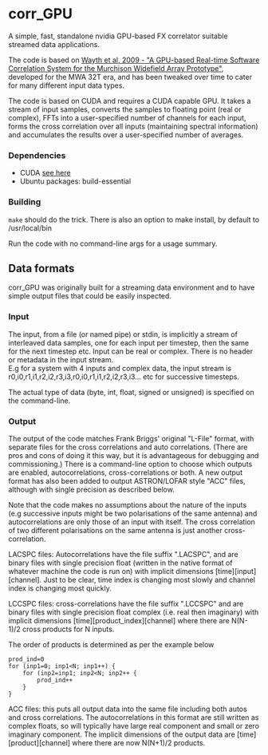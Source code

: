 # corr_GPU
A simple, fast, standalone nvidia GPU-based FX correlator suitable streamed data applications.

The code is based on [Wayth et al, 2009 - "A GPU-based Real-time Software Correlation System for the Murchison Widefield Array Prototype"](https://ui.adsabs.harvard.edu/abs/2009PASP..121..857W/abstract), developed for the MWA 32T era, and has been tweaked over time to cater for many different input data types.

The code is based on CUDA and requires a CUDA capable GPU. It takes a stream of input samples, converts the samples to floating point (real or complex), FFTs into a user-specified number of channels for each input, forms the cross correlation over all inputs (maintaining spectral information) and accumulates the results over a user-specified number of averages. 

### Dependencies
- CUDA [see here](https://developer.nvidia.com/cuda-downloads)
- Ubuntu packages: build-essential

### Building
`make` should do the trick. There is also an option to make install, by default to /usr/local/bin

Run the code with no command-line args for a usage summary.

## Data formats
corr_GPU was originally built for a streaming data environment and to have simple output files that could be easily inspected.

### Input
The input, from a file (or named pipe) or stdin, is implicitly a stream of interleaved data samples, one for each input per timestep, then the same for the next timestep etc. Input can be real or complex. There is no header or metadata in the input stream.  
E.g for a system with 4 inputs and complex data, the input stream is  
r0,i0,r1,i1,r2,i2,r3,i3,r0,i0,r1,i1,r2,i2,r3,i3... etc for successive timesteps.

The actual type of data (byte, int, float, signed or unsigned) is specified on the command-line.

### Output
The output of the code matches Frank Briggs' original "L-File" format, with separate files for the cross correlations and auto correlations. (There are pros and cons of doing it this way, but it is advantageous for debugging and commissioning.)
There is a command-line option to choose which outputs are enabled, autocorrelations, cross-correlations or both. A new output format has also been added to output ASTRON/LOFAR style "ACC" files, although with single precision as described below.

Note that the code makes no assumptions about the nature of the inputs (e.g successive inputs might be two polarisations of the same antenna) and autocorrelations are only those of an input with itself. The cross correlation of two different polarisations on the same antenna is just another cross-correlation.

LACSPC files: Autocorrelations have the file suffix ".LACSPC", and are binary files with single precision float (written in the native format of whatever machine the code is run on) with implicit dimensions [time][input][channel]. Just to be clear, time index is changing most slowly and channel index is changing most quickly.

LCCSPC files: cross-correlations have the file suffix ".LCCSPC" and are binary files with single precision float complex (i.e. real then imaginary) with implicit dimensions [time][product_index][channel] where there are N(N-1)/2 cross products for N inputs.

The order of products is determined as per the example below
```
prod_ind=0  
for (inp1=0; inp1<N; inp1++) {  
    for (inp2=inp1; inp2<N; inp2++ {  
        prod_ind++  
    }  
}
```

ACC files: this puts all output data into the same file including both autos and cross correlations. The autocorrelations in this format are still written as complex floats, so will typically have large real component and small or zero imaginary component.
The implicit dimensions of the output data are [time][product][channel] where there are now N(N+1)/2 products.
